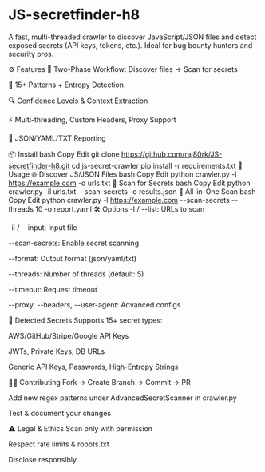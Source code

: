 # JS-secretfinder-h8


A fast, multi-threaded crawler to discover JavaScript/JSON files and detect exposed secrets (API keys, tokens, etc.). Ideal for bug bounty hunters and security pros.

⚙️ Features
🔁 Two-Phase Workflow: Discover files → Scan for secrets

🧠 15+ Patterns + Entropy Detection

🔍 Confidence Levels & Context Extraction

⚡ Multi-threading, Custom Headers, Proxy Support

📄 JSON/YAML/TXT Reporting

📦 Install
bash
Copy
Edit
git clone https://github.com/raj80rk/JS-secretfinder-h8.git
cd js-secret-crawler
pip install -r requirements.txt
🚀 Usage
🌐 Discover JS/JSON Files
bash
Copy
Edit
python crawler.py -l https://example.com -o urls.txt
🔐 Scan for Secrets
bash
Copy
Edit
python crawler.py -il urls.txt --scan-secrets -o results.json
🧠 All-in-One Scan
bash
Copy
Edit
python crawler.py -l https://example.com --scan-secrets --threads 10 -o report.yaml
🛠️ Options
-l / --list: URLs to scan

-il / --input: Input file

--scan-secrets: Enable secret scanning

--format: Output format (json/yaml/txt)

--threads: Number of threads (default: 5)

--timeout: Request timeout

--proxy, --headers, --user-agent: Advanced configs

🧬 Detected Secrets
Supports 15+ secret types:

AWS/GitHub/Stripe/Google API Keys

JWTs, Private Keys, DB URLs

Generic API Keys, Passwords, High-Entropy Strings

🧑‍💻 Contributing
Fork → Create Branch → Commit → PR

Add new regex patterns under AdvancedSecretScanner in crawler.py

Test & document your changes

⚠️ Legal & Ethics
Scan only with permission

Respect rate limits & robots.txt

Disclose responsibly
